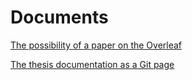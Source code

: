 # Documents

[The possibility of a paper on the Overleaf](https://www.overleaf.com/read/cmnmrnrjzpxc)

[The thesis documentation as a Git page](https://www.overleaf.com/read/cmnmrnrjzpxc)

